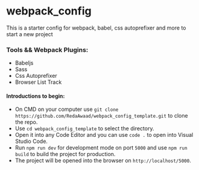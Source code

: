 # webpack_config
This is a starter config for webpack, babel, css autoprefixer and more to start a new project

### Tools && Webpack Plugins:
- Babeljs
- Sass
- Css Autoprefixer
- Browser List Track

#### Introductions to begin:
- On CMD on your computer use `git clone https://github.com/RedaAwaad/webpack_config_template.git` to clone the repo.
- Use `cd webpack_config_template` to select the directory.
- Open it into any Code Editor and you can use `code .` to open into Visual Studio Code.
- Run `npm run dev` for development mode on port `5000` and use `npm run build` to build the project for production.
- The project will be opened into the browser on `http://localhost/5000`.
